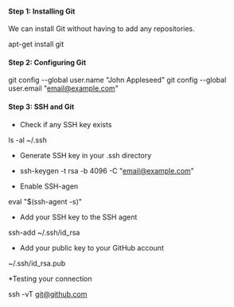 #### Step 1: Installing Git

We can install Git without having to add any repositories.

apt-get install git

#### Step 2: Configuring Git
git config --global user.name "John Appleseed"
git config --global user.email "email@example.com"

#### Step 3: SSH and Git

* Check if any SSH key exists

ls -al ~/.ssh

* Generate SSH key in your .ssh directory

- ssh-keygen -t rsa -b 4096 -C "email@example.com"

* Enable SSH-agen

eval "$(ssh-agent -s)"

* Add your SSH key to the SSH agent

ssh-add ~/.ssh/id_rsa

* Add your public key to your GitHub account

 ~/.ssh/id_rsa.pub

*Testing your connection 

ssh -vT git@github.com

